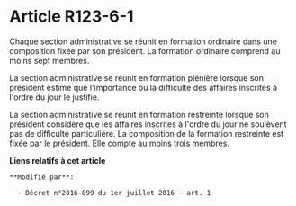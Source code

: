 # Article R123-6-1

Chaque section administrative se réunit en formation ordinaire dans une composition fixée par son président. La formation
ordinaire comprend au moins sept membres. 

La section administrative se réunit en formation plénière lorsque son président estime que l'importance ou la difficulté des
affaires inscrites à l'ordre du jour le justifie. 

La section administrative se réunit en formation restreinte lorsque son président considère que les affaires inscrites à
l'ordre du jour ne soulèvent pas de difficulté particulière. La composition de la formation restreinte est fixée par le
président. Elle compte au moins trois membres.

**Liens relatifs à cet article**

	**Modifié par**:

	  - Décret n°2016-899 du 1er juillet 2016 - art. 1
